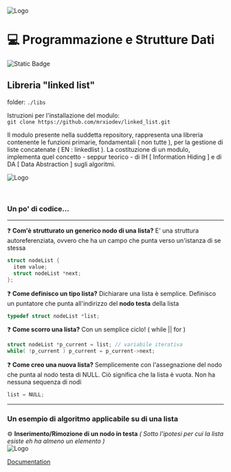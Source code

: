 
![Logo](https://i.imgur.com/kzIEXHw.png)

# 💻 Programmazione e Strutture Dati
![Static Badge](https://img.shields.io/badge/mrxio%20developer%20-%20unisa-F39025) 


## Libreria "linked list"
folder: ``` ./libs ``` <br>

Istruzioni per l'installazione del modulo: <br>
```git clone https://github.com/mrxiodev/linked_list.git```



Il modulo presente nella suddetta repository, rappresenta una libreria contenente le funzioni primarie, fondamentali ( non tutte ), per la gestione di liste concatenate ( EN : linkedlist ).
La costituzione di un modulo, implementa quel concetto - seppur teorico - di IH [ Information Hiding ] e di DA [ Data Abstraction ] sugli algoritmi.

![Logo](https://i.imgur.com/UgmTwI4.png)

<br>

### Un po' di codice... 
<hr>

❓ **Com'è strutturato un generico nodo di una lista?**
E' una struttura autoreferenziata, ovvero che ha un campo che punta verso un'istanza di se stessa

```C
struct nodeList {
  item value;
  struct nodeList *next;
};
```

❓ **Come definisco un tipo lista?** Dichiarare una lista è semplice. Definisco un puntatore che punta all'indirizzo del **nodo testa** della lista
```C
typedef struct nodeList *list;
```

❓ **Come scorro una lista?** Con un semplice ciclo! ( while || for )
```C
struct nodeList *p_current = list; // variabile iterativa
while( !p_current ) p_current = p_current->next;
```

❓ **Come creo una nuova lista?** Semplicemente con l'assegnazione del nodo che punta al nodo testa di NULL. Ciò significa che la lista è vuota. Non ha nessuna sequenza di nodi
```C
list = NULL;
```


<hr>

### Un esempio di algoritmo applicabile su di una lista

⚙️ **Inserimento/Rimozione di un nodo in testa** *( Sotto l'ipotesi per cui la lista esiste eh ha almeno un elemento )*
<br>
![Logo](https://i.imgur.com/xdsNiS6.png)

[Documentation](https://linktodocumentation)

